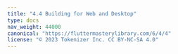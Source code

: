 ```yaml
---
title: "4.4 Building for Web and Desktop"
type: docs
nav_weight: 44000
canonical: "https://fluttermasterylibrary.com/6/4/4"
license: "© 2023 Tokenizer Inc. CC BY-NC-SA 4.0"
---
```

